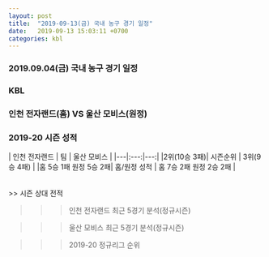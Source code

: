 ```yaml
---
layout: post
title:  "2019-09-13(금) 국내 농구 경기 일정"
date:   2019-09-13 15:03:11 +0700
categories: kbl
---
```


### 2019.09.04(금) 국내 농구 경기 일정 
### KBL
### 인천 전자랜드(홈) VS 울산 모비스(원정) 
### 2019-20 시즌 성적
<table> 
| 인천 전자랜드 | 팀 | 울산 모비스 | 
|---|:---:|---:|
|2위(10승 3패)| 시즌순위 | 3위(9승 4패) | 
|홈 5승 1패 원정 5승 2패| 홈/원정 성적 | 홈 7승 2패 원정 2승 2패 | 
</table> 
>> 시즌 상대 전적

>>> 인천 전자랜드 최근 5경기 분석(정규시즌) 

>>> 울산 모비스 최근 5경기 분석(정규시즌) 

>>> 2019-20 정규리그 순위

